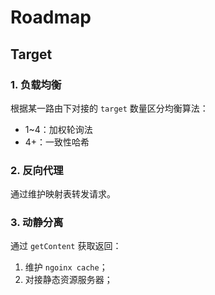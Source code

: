 # Roadmap

## Target

### 1. 负载均衡

根据某一路由下对接的 `target` 数量区分均衡算法：

* 1~4：加权轮询法
* 4+：一致性哈希

### 2. 反向代理

通过维护映射表转发请求。

### 3. 动静分离

通过 `getContent` 获取返回：

1. 维护 `ngoinx cache`；
2. 对接静态资源服务器；
